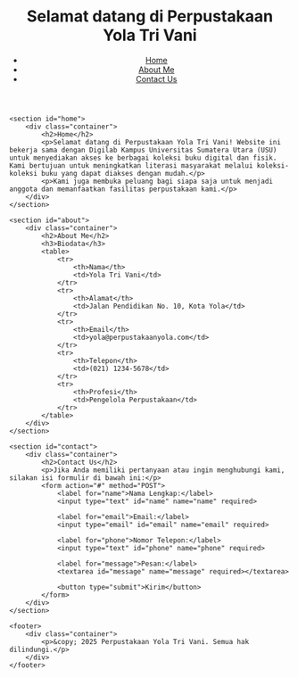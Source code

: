
</head>
<body>
    <header>
        <div class="container">
            <h1>Selamat datang di Perpustakaan Yola Tri Vani</h1>
            <nav>
                <ul>
                    <li><a href="#home">Home</a></li>
                    <li><a href="#about">About Me</a></li>
                    <li><a href="#contact">Contact Us</a></li>
                </ul>
            </nav>
        </div>
    </header>

    <section id="home">
        <div class="container">
            <h2>Home</h2>
            <p>Selamat datang di Perpustakaan Yola Tri Vani! Website ini bekerja sama dengan Digilab Kampus Universitas Sumatera Utara (USU) untuk menyediakan akses ke berbagai koleksi buku digital dan fisik. Kami bertujuan untuk meningkatkan literasi masyarakat melalui koleksi-koleksi buku yang dapat diakses dengan mudah.</p>
            <p>Kami juga membuka peluang bagi siapa saja untuk menjadi anggota dan memanfaatkan fasilitas perpustakaan kami.</p>
        </div>
    </section>

    <section id="about">
        <div class="container">
            <h2>About Me</h2>
            <h3>Biodata</h3>
            <table>
                <tr>
                    <th>Nama</th>
                    <td>Yola Tri Vani</td>
                </tr>
                <tr>
                    <th>Alamat</th>
                    <td>Jalan Pendidikan No. 10, Kota Yola</td>
                </tr>
                <tr>
                    <th>Email</th>
                    <td>yola@perpustakaanyola.com</td>
                </tr>
                <tr>
                    <th>Telepon</th>
                    <td>(021) 1234-5678</td>
                </tr>
                <tr>
                    <th>Profesi</th>
                    <td>Pengelola Perpustakaan</td>
                </tr>
            </table>
        </div>
    </section>

    <section id="contact">
        <div class="container">
            <h2>Contact Us</h2>
            <p>Jika Anda memiliki pertanyaan atau ingin menghubungi kami, silakan isi formulir di bawah ini:</p>
            <form action="#" method="POST">
                <label for="name">Nama Lengkap:</label>
                <input type="text" id="name" name="name" required>

                <label for="email">Email:</label>
                <input type="email" id="email" name="email" required>

                <label for="phone">Nomor Telepon:</label>
                <input type="text" id="phone" name="phone" required>

                <label for="message">Pesan:</label>
                <textarea id="message" name="message" required></textarea>

                <button type="submit">Kirim</button>
            </form>
        </div>
    </section>

    <footer>
        <div class="container">
            <p>&copy; 2025 Perpustakaan Yola Tri Vani. Semua hak dilindungi.</p>
        </div>
    </footer>
</body>
</html>

